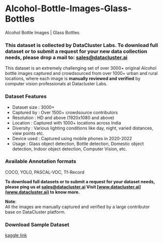 # Alcohol-Bottle-Images-Glass-Bottles
Alcohol Bottle Images | Glass Bottles


### **This dataset is collected by DataCluster Labs. To download full dataset or to submit a request for your new data collection needs, please drop a mail to:&nbsp;[sales@datacluster.ai](mailto:sales@datacluster.ai)**

This dataset is an extremely challenging set of over 3000+ original Alcohol bottle images captured and crowdsourced from over 1000+ urban and rural locations, where each image is **manually reviewed and verified** by computer vision professionals at Datacluster Labs.

### **Dataset Features**

- Dataset size : 3000+
- Captured by  : Over 1500+ crowdsource contributors
- Resolution   : HD and above (1920x1080 and above)
- Location     : Captured with 1000+ locations across India
- Diversity    : Various lighting conditions like day, night, varied distances, view points etc.
- Device used  : Captured using mobile phones in 2020-2022  
- Usage 	   : Glass object detection, Bottle detection, Domestic object detection, Indoor object detection, Computer Vision, etc.

### Available Annotation formats

COCO, YOLO, PASCAL-VOC, Tf-Record

**To download full datasets or to submit a request for your dataset needs, please ping us at [sales@datacluster.ai](sales@datacluster.ai) Visit [www.datacluster.ai](www.datacluster.ai) to know more.**  

**Note**:  
All the images are manually captured and verified by a large contributor base on DataCluster platform.  

### **Download Sample Dataset**  
[kaggle link](https://www.kaggle.com/datasets/dataclusterlabs/alcohol-bottle-images-glass-bottles)
